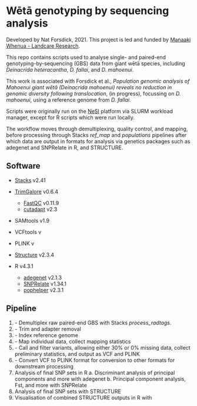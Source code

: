 # Wētā genotyping by sequencing analysis

Developed by Nat Forsdick, 2021. This project is led and funded by [Manaaki Whenua - Landcare Research](https://landcareresearch.co.nz/).

This repo contains scripts used to analyse single- and paired-end genotyping-by-sequencing (GBS) data from giant wētā species, including _Deinacrida heteracantha_, _D. fallai_, and _D. mahoenui_.

This work is associated with Forsdick et al., _Population genomic analysis of Mahoenui giant wētā (Deinacrida mahoenui) reveals no reduction in genomic diversity following translocation_, (in progress), focussing on _D. mahoenui_, using a reference genome from _D. fallai_.

Scripts were originally run on the [NeSI](https://www.nesi.org.nz/) platform via SLURM workload manager, except for R scripts which were run locally. 

The workflow moves through demultiplexing, quality control, and mapping, before processing through Stacks _ref_map_ and _populations_ pipelines after which data are output in formats for analysis via genetics packages such as adegenet and SNPRelate in R, and STRUCTURE. 

## Software

* [Stacks](https://catchenlab.life.illinois.edu/stacks/) v2.41

* [TrimGalore](https://github.com/FelixKrueger/TrimGalore) v0.6.4
  * [FastQC](https://github.com/s-andrews/FastQC) v0.11.9
  * [cutadapt](https://cutadapt.readthedocs.io/en/v2.3/) v2.3
* SAMtools v1.9
* VCFtools v
* PLINK v
* [Structure](https://web.stanford.edu/group/pritchardlab/structure_software/release_versions/v2.3.4/structure_doc.pdf) v2.3.4
* R v4.3.1
  * [adegenet](https://cran.r-project.org/web/packages/adegenet/index.html) v2.1.3
  * [SNPRelate](https://github.com/zhengxwen/SNPRelate) v1.34.1
  * [pophelper](https://github.com/royfrancis/pophelper) v2.3.1

## Pipeline

1. [](stacks_process_radtags.sl) - Demultiplex raw paired-end GBS with Stacks _process_radtags_.
2. [](run_trimgalore_B2.sl) - Trim and adapter removal
3. [](run_bowtie2_index.sl) - Index reference genome
4. [](02_bowtie_B2.sl) - Map individual data, collect mapping statistics
5. [](04_stacks_populations_B2.sl) - Call and filter variants, allowing either 30% or 0% missing data, collect preliminary statistics, and output as VCF and PLINK 
6. [](05_vcf2adegenet.sl) - Convert VCF to PLINK format for conversion to other formats for downstream processing
7. Analysis of final SNP sets in R
   a. Discriminant analysis of principal components and more with adegenet
   b. Principal component analysis, Fst, and more with SNPRelate
8. Analysis of final SNP sets with STRUCTURE
9. Visualisation of combined STRUCTURE outputs in R with 
